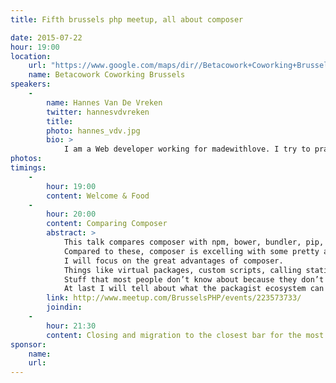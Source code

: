 ```yaml
---
title: Fifth brussels php meetup, all about composer

date: 2015-07-22
hour: 19:00
location:
    url: "https://www.google.com/maps/dir//Betacowork+Coworking+Brussels:+more+than+a+shared+office+or+business+center,+Rue+des+P%C3%A8res+Blancs+4,+1040+Brussel/@50.8361925,4.3846545,15z/data=!4m13!1m4!3m3!1s0x47c3c4b5c22df6af:0xa4ef418da17d1e1a!2sBetacowork+Coworking+Brussels:+more+than+a+shared+office+or+business+center!3b1!4m7!1m0!1m5!1m1!1s0x47c3c4b5c22df6af:0xa4ef418da17d1e1a!2m2!1d4.400252!2d50.826775?hl=en"
    name: Betacowork Coworking Brussels
speakers: 
    -
        name: Hannes Van De Vreken
        twitter: hannesvdvreken
        title:
        photo: hannes_vdv.jpg
        bio: >
            I am a Web developer working for madewithlove. I try to practise my speaking skills at meetups and conferences because I believe preparing a slide deck is the best way to thoroughly get to know a subject.
photos: 
timings:
    - 
        hour: 19:00
        content: Welcome & Food
    - 
        hour: 20:00
        content: Comparing Composer
        abstract: > 
            This talk compares composer with npm, bower, bundler, pip, berkshelf,… and their ecosystems of packages.
            Compared to these, composer is excelling with some pretty awesome features.
            I will focus on the great advantages of composer.
            Things like virtual packages, custom scripts, calling static methods straight from composer.json, the replaces keyword, …
            Stuff that most people don’t know about because they don’t always have to use it, but it could help them if they would know about it.
            At last I will tell about what the packagist ecosystem can learn from other ecosystems, and what package developers can do to further improve it to become a more healthy ecosystem.
        link: http://www.meetup.com/BrusselsPHP/events/223573733/
        joindin:
    - 
        hour: 21:30
        content: Closing and migration to the closest bar for the most motivated
sponsor:
    name: 
    url:    
---
```

